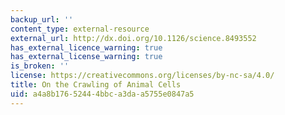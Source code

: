 ```yaml
---
backup_url: ''
content_type: external-resource
external_url: http://dx.doi.org/10.1126/science.8493552
has_external_licence_warning: true
has_external_license_warning: true
is_broken: ''
license: https://creativecommons.org/licenses/by-nc-sa/4.0/
title: On the Crawling of Animal Cells
uid: a4a8b176-5244-4bbc-a3da-a5755e0847a5
---
```

